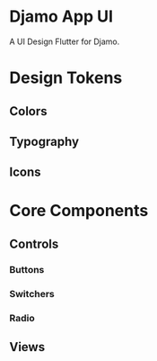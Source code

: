 # Djamo App UI

A UI Design Flutter for Djamo.

# Design Tokens

## Colors
## Typography
## Icons

# Core Components

## Controls
### Buttons
### Switchers
### Radio
## Views

